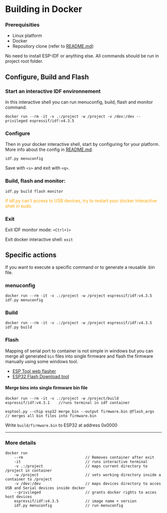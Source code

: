 
# Building in Docker

### Prerequisities
- Linux platform
- Docker
- Repository clone (refer to [README.md](/README.md))

No need to install ESP-IDF or anything else. All commands should be run in project root folder.

## Configure, Build and Flash
### Start an interactive IDF environnement
In this interactive shell you can run menuconfig, build, flash and monitor command. 
```
docker run --rm -it -v .:/project -w /project -v /dev:/dev --privileged espressif/idf:v4.3.5
```

### Configure
Then in your docker interactive shell, start by configuring for your platform. More info about the config in [README.md](/README.md#config).
```
idf.py menuconfig
```
Save with `<s>` and exit with `<q>`.

### Build, flash and monitor:
```
idf.py build flash monitor
```
<span style="color: orange">If idf.py can't access to USB devices, try to restart your docker interactive shell in sudo.</span>

### Exit
Exit IDF monitor mode: `<Ctrl+]>`

Exit docker interactive shell: `exit`

## Specific actions
If you want to execute a specific command or to generate a reusable .bin file. 
### menuconfig
```
docker run --rm -it -v .:/project -w /project espressif/idf:v4.3.5 idf.py menuconfig
```

### Build
```
docker run --rm -it -v .:/project -w /project espressif/idf:v4.3.5 idf.py build
```

### Flash
Mapping of serial port to container is not simple in windows but you can merge all generated `bin` files into single firmware and flash the firmware manually using some windows tool.
 - [ESP Tool web flasher](https://espressif.github.io/esptool-js/)
 - [ESP32 Flash Download tool](https://www.espressif.com/en/support/download/other-tools)

#### Merge bins into single firmware bin file
```
docker run --rm -it -v .:/project -w /project/build espressif/idf:v4.3.1    //runs terminal in idf container

esptool.py --chip esp32 merge_bin --output firmware.bin @flash_args         // merges all bin files into firmware.bin
```

Write `build/firmware.bin` to ESP32 at address 0x0000




--------------------
### More details
```
docker run
    --rm                            // Removes container after exit
    -it                             // runs interactive terminal
    -v .:/project                   // maps current directory to /project in container
    -w /project                     // sets working directory inside a container to /project
    -v /dev:/dev                    // maps devices directory to acces USB and Serial devices inside docker
    --privileged                    // grants docker rights to acces host devices
    espressif/idf:v4.3.5            // image name + version
    idf.py menuconfig               // run menuconfig
```
